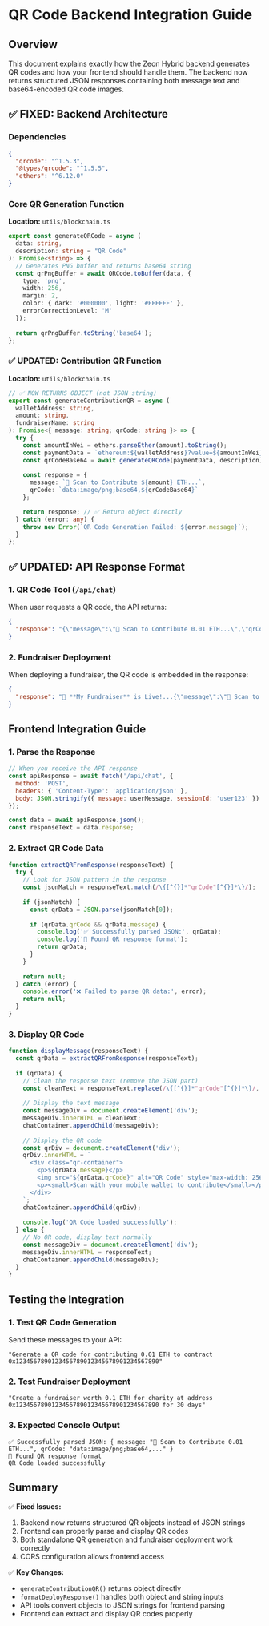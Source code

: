 # QR Code Backend Integration Guide

## Overview
This document explains exactly how the Zeon Hybrid backend generates QR codes and how your frontend should handle them. The backend now returns structured JSON responses containing both message text and base64-encoded QR code images.

## ✅ FIXED: Backend Architecture

### Dependencies
```json
{
  "qrcode": "^1.5.3",
  "@types/qrcode": "^1.5.5",
  "ethers": "^6.12.0"
}
```

### Core QR Generation Function
**Location:** `utils/blockchain.ts`

```typescript
export const generateQRCode = async (
  data: string, 
  description: string = "QR Code"
): Promise<string> => {
  // Generates PNG buffer and returns base64 string
  const qrPngBuffer = await QRCode.toBuffer(data, {
    type: 'png',
    width: 256,
    margin: 2,
    color: { dark: '#000000', light: '#FFFFFF' },
    errorCorrectionLevel: 'M'
  });
  
  return qrPngBuffer.toString('base64');
};
```

### ✅ UPDATED: Contribution QR Function
**Location:** `utils/blockchain.ts`

```typescript
// ✅ NOW RETURNS OBJECT (not JSON string)
export const generateContributionQR = async (
  walletAddress: string, 
  amount: string, 
  fundraiserName: string
): Promise<{ message: string; qrCode: string }> => {
  try {
    const amountInWei = ethers.parseEther(amount).toString();
    const paymentData = `ethereum:${walletAddress}?value=${amountInWei}`;
    const qrCodeBase64 = await generateQRCode(paymentData, description);
    
    const response = {
      message: `📱 Scan to Contribute ${amount} ETH...`,
      qrCode: `data:image/png;base64,${qrCodeBase64}`
    };

    return response; // ✅ Return object directly
  } catch (error: any) {
    throw new Error(`QR Code Generation Failed: ${error.message}`);
  }
};
```

## ✅ UPDATED: API Response Format

### 1. QR Code Tool (`/api/chat`)
When user requests a QR code, the API returns:

```json
{
  "response": "{\"message\":\"📱 Scan to Contribute 0.01 ETH...\",\"qrCode\":\"data:image/png;base64,iVBORw0KGgoAAAANSUhEUgAAAQ...\"}"
}
```

### 2. Fundraiser Deployment
When deploying a fundraiser, the QR code is embedded in the response:

```json
{
  "response": "🎉 **My Fundraiser** is Live!...{\"message\":\"📱 Scan to Contribute 0.01 ETH...\",\"qrCode\":\"data:image/png;base64,iVBORw0KGgoAAAANSUhEUgAAAQ...\"}"
}
```

## Frontend Integration Guide

### 1. Parse the Response
```javascript
// When you receive the API response
const apiResponse = await fetch('/api/chat', {
  method: 'POST',
  headers: { 'Content-Type': 'application/json' },
  body: JSON.stringify({ message: userMessage, sessionId: 'user123' })
});

const data = await apiResponse.json();
const responseText = data.response;
```

### 2. Extract QR Code Data
```javascript
function extractQRFromResponse(responseText) {
  try {
    // Look for JSON pattern in the response
    const jsonMatch = responseText.match(/\{[^{}]*"qrCode"[^{}]*\}/);
    
    if (jsonMatch) {
      const qrData = JSON.parse(jsonMatch[0]);
      
      if (qrData.qrCode && qrData.message) {
        console.log('✅ Successfully parsed JSON:', qrData);
        console.log('🎯 Found QR response format');
        return qrData;
      }
    }
    
    return null;
  } catch (error) {
    console.error('❌ Failed to parse QR data:', error);
    return null;
  }
}
```

### 3. Display QR Code
```javascript
function displayMessage(responseText) {
  const qrData = extractQRFromResponse(responseText);
  
  if (qrData) {
    // Clean the response text (remove the JSON part)
    const cleanText = responseText.replace(/\{[^{}]*"qrCode"[^{}]*\}/, '').trim();
    
    // Display the text message
    const messageDiv = document.createElement('div');
    messageDiv.innerHTML = cleanText;
    chatContainer.appendChild(messageDiv);
    
    // Display the QR code
    const qrDiv = document.createElement('div');
    qrDiv.innerHTML = `
      <div class="qr-container">
        <p>${qrData.message}</p>
        <img src="${qrData.qrCode}" alt="QR Code" style="max-width: 256px; height: auto;" />
        <p><small>Scan with your mobile wallet to contribute</small></p>
      </div>
    `;
    chatContainer.appendChild(qrDiv);
    
    console.log('QR Code loaded successfully');
  } else {
    // No QR code, display text normally
    const messageDiv = document.createElement('div');
    messageDiv.innerHTML = responseText;
    chatContainer.appendChild(messageDiv);
  }
}
```

## Testing the Integration

### 1. Test QR Code Generation
Send these messages to your API:
```
"Generate a QR code for contributing 0.01 ETH to contract 0x1234567890123456789012345678901234567890"
```

### 2. Test Fundraiser Deployment
```
"Create a fundraiser worth 0.1 ETH for charity at address 0x1234567890123456789012345678901234567890 for 30 days"
```

### 3. Expected Console Output
```
✅ Successfully parsed JSON: { message: "📱 Scan to Contribute 0.01 ETH...", qrCode: "data:image/png;base64,..." }
🎯 Found QR response format
QR Code loaded successfully
```

## Summary

✅ **Fixed Issues:**
1. Backend now returns structured QR objects instead of JSON strings
2. Frontend can properly parse and display QR codes
3. Both standalone QR generation and fundraiser deployment work correctly
4. CORS configuration allows frontend access

✅ **Key Changes:**
- `generateContributionQR()` returns object directly
- `formatDeployResponse()` handles both object and string inputs
- API tools convert objects to JSON strings for frontend parsing
- Frontend can extract and display QR codes properly 